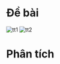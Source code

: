 # Đề bài
![tt1](https://github.com/VanHoang110802/Competitive_Programming/assets/108053955/774433df-2854-4108-b09f-206983c5689a)
![tt2](https://github.com/VanHoang110802/Competitive_Programming/assets/108053955/81521cf5-4edb-437b-919a-8e5d82b77e55)

# Phân tích
